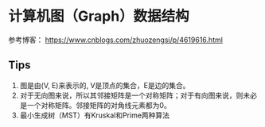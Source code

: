 # 计算机图（Graph）数据结构
参考博客： https://www.cnblogs.com/zhuozengsi/p/4619616.html

## Tips
1. 图是由(V, E)来表示的, V是顶点的集合，E是边的集合。
2. 对于无向图来说，所以其邻接矩阵是一个对称矩阵；对于有向图来说，则未必是一个对称矩阵。邻接矩阵的对角线元素都为0。
3. 最小生成树（MST）有Kruskal和Prime两种算法

